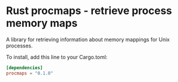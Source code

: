 # Rust procmaps - retrieve process memory maps

A library for retrieving information about memory mappings for Unix processes.

To install, add this line to your Cargo.toml:

```toml
[dependencies]
procmaps = "0.1.0"
```

